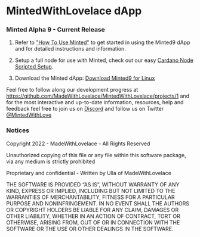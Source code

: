 # MintedWithLovelace dApp 

### Minted Alpha 9 - Current Release
1. Refer to ["How To Use Minted"](https://github.com/MadeWithLovelace/MintedWithLovelace/blob/main/dapp/How-To-Use-Minted.md) to get started in using the Minted9 dApp and for detailed instructions and information.

2. Setup a full node for use with Minted, check out our easy [Cardano Node Scripted Setup](https://github.com/MadeWithLovelace/MintedWithLovelace/tree/main/dapp/resources/helpers).

3. Download the Minted dApp: [Download Minted9 for Linux](https://github.com/MadeWithLovelace/MintedWithLovelace/raw/main/dapp/releases/Minted9d.tar.gz)

Feel free to follow along our development progress at https://github.com/MadeWithLovelace/MintedWithLovelace/projects/1 and for the most interactive and up-to-date information, resources, help and feedback feel free to join us on [Discord](https://discord.gg/HzKvRWPqy5) and follow us on Twitter [@MintedWithLove](https://twitter.com/MintedWithLove)


### Notices
Copyright 2022 - MadeWithLovelace - All Rights Reserved

Unauthorized copying of this file or any file within this software package, via any medium is strictly prohibited

Proprietary and confidential - Written by Ulla of MadeWithLovelace

THE SOFTWARE IS PROVIDED “AS IS”, WITHOUT WARRANTY OF ANY KIND, EXPRESS OR IMPLIED, INCLUDING BUT NOT LIMITED TO THE WARRANTIES OF MERCHANTABILITY, FITNESS FOR A PARTICULAR PURPOSE AND NONINFRINGEMENT. IN NO EVENT SHALL THE AUTHORS OR COPYRIGHT HOLDERS BE LIABLE FOR ANY CLAIM, DAMAGES OR OTHER LIABILITY, WHETHER IN AN ACTION OF CONTRACT, TORT OR OTHERWISE, ARISING FROM, OUT OF OR IN CONNECTION WITH THE SOFTWARE OR THE USE OR OTHER DEALINGS IN THE SOFTWARE.
